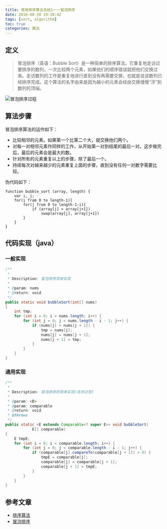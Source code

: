 ```yaml
---
title: 常用排序算法总结1一一冒泡排序 
date: 2016-08-28 19:38:42
tags: [sort, algorithm]
toc: true
categories: 算法
---
```


## 定义

> 冒泡排序（英语：Bubble Sort）是一种简单的排序算法。它重复地走访过要排序的数列，一次比较两个元素，如果他们的顺序错误就把他们交换过来。走访数列的工作是重复地进行直到没有再需要交换，也就是说该数列已经排序完成。这个算法的名字由来是因为越小的元素会经由交换慢慢“浮”到数列的顶端。

![冒泡排序过程](http://img.blog.csdn.net/20160828111556305)

## 算法步骤

冒泡排序算法的运作如下：

- 比较相邻的元素。如果第一个比第二个大，就交换他们两个。
- 对每一对相邻元素作同样的工作，从开始第一对到结尾的最后一对。这步做完后，最后的元素会是最大的数。
- 针对所有的元素重复以上的步骤，除了最后一个。
- 持续每次对越来越少的元素重复上面的步骤，直到没有任何一对数字需要比较。

伪代码如下：
```
function bubble_sort (array, length) {
    var i, j;
    for(i from 0 to length-1){
        for(j from 0 to length-1-i){
            if (array[j] > array[j+1])
                swap(array[j], array[j+1])
        }
    }
}
```

## 代码实现（java）

### 一般实现

``` java
/**
 *
 * Description: 冒泡排序简单实现
 *
 * @param: nums
 * @return: void
 */
public static void bubbleSort(int[] nums)
{
    int tmp;
    for (int i = 0; i < nums.length; i++) {
        for (int j = 0; j < nums.length - i - 1; j++) {
            if (nums[j] > nums[j + 1]) {
                tmp = nums[j];
                nums[j] = nums[j + 1];
                nums[j + 1] = tmp;
            }
        }
    }
}
```

### 通用实现

``` java
/**
 *
 * Description: 冒泡排序的简单实现(支持泛型)
 * 
 * @param: <E>
 * @param: comparable
 * @return: void
 * @throws
 */
public static <E extends Comparable<? super E>> void bubbleSort(
            E[] comparable)
{
    E tmpE;
    for (int i = 0; i < comparable.length; i++) {
        for (int j = 0; j < comparable.length - i - 1; j++) {
            if (comparable[j].compareTo(comparable[j + 1]) > 0) {
                tmpE = comparable[j];
                comparable[j] = comparable[j + 1];
                comparable[j + 1] = tmpE;
            }
        }
    }
}
```

## 参考文章

- [排序算法](https://wikipedia.org/wiki/%E6%8E%92%E5%BA%8F%E7%AE%97%E6%B3%95#.E7.A9.A9.E5.AE.9A.E7.9A.84.E6.8E.92.E5.BA.8F)
- [冒泡排序](https://wikipedia.org/wiki/%E5%86%92%E6%B3%A1%E6%8E%92%E5%BA%8F#JAVA)